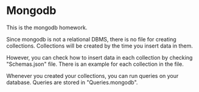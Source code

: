 # Mongodb
This is the mongodb homework.

Since mongodb is not a relational DBMS, there is no file for creating collections. Collections will be created by the time you insert data in them.

However, you can check how to insert data in each collection by checking "Schemas.json" file. There is an example for each collection in the file.

Whenever you created your collections, you can run queries on your database.
Queries are stored in "Queries.mongodb".
